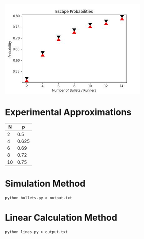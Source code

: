 ![plot](./output.jpg)

# Experimental Approximations
| N	| p	|
| ----- | ----- |
| 2 	| 0.5	|
| 4 	| 0.625	|
| 6 	| 0.69	|
| 8 	| 0.72	|
| 10 	| 0.75	|


# Simulation Method
`python bullets.py > output.txt`

# Linear Calculation Method
`python lines.py > output.txt`
